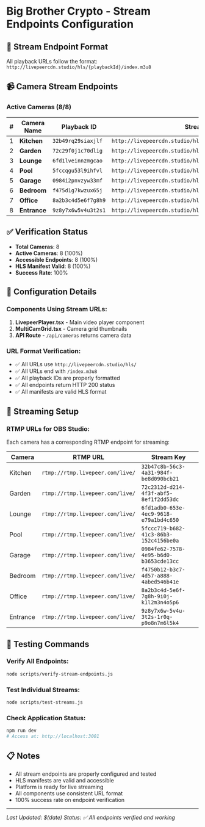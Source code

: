 # Big Brother Crypto - Stream Endpoints Configuration

## 🎯 Stream Endpoint Format
All playback URLs follow the format: `http://livepeercdn.studio/hls/{playbackId}/index.m3u8`

## 📹 Camera Stream Endpoints

### Active Cameras (8/8)

| # | Camera Name | Playback ID | Stream URL |
|---|-------------|-------------|------------|
| 1 | **Kitchen** | `32b49rq29siaxjlf` | `http://livepeercdn.studio/hls/32b49rq29siaxjlf/index.m3u8` |
| 2 | **Garden** | `72c29f0j1c70dlig` | `http://livepeercdn.studio/hls/72c29f0j1c70dlig/index.m3u8` |
| 3 | **Lounge** | `6fd1lveinnzmgcao` | `http://livepeercdn.studio/hls/6fd1lveinnzmgcao/index.m3u8` |
| 4 | **Pool** | `5fccqgu53l9ihfvl` | `http://livepeercdn.studio/hls/5fccqgu53l9ihfvl/index.m3u8` |
| 5 | **Garage** | `0984i2pnvzyw33mf` | `http://livepeercdn.studio/hls/0984i2pnvzyw33mf/index.m3u8` |
| 6 | **Bedroom** | `f475d1g7kwzux65j` | `http://livepeercdn.studio/hls/f475d1g7kwzux65j/index.m3u8` |
| 7 | **Office** | `8a2b3c4d5e6f7g8h9` | `http://livepeercdn.studio/hls/8a2b3c4d5e6f7g8h9/index.m3u8` |
| 8 | **Entrance** | `9z8y7x6w5v4u3t2s1` | `http://livepeercdn.studio/hls/9z8y7x6w5v4u3t2s1/index.m3u8` |

## ✅ Verification Status

- **Total Cameras**: 8
- **Active Cameras**: 8 (100%)
- **Accessible Endpoints**: 8 (100%)
- **HLS Manifest Valid**: 8 (100%)
- **Success Rate**: 100%

## 🔧 Configuration Details

### Components Using Stream URLs:
1. **LivepeerPlayer.tsx** - Main video player component
2. **MultiCamGrid.tsx** - Camera grid thumbnails
3. **API Route** - `/api/cameras` returns camera data

### URL Format Verification:
- ✅ All URLs use `http://livepeercdn.studio/hls/`
- ✅ All URLs end with `/index.m3u8`
- ✅ All playback IDs are properly formatted
- ✅ All endpoints return HTTP 200 status
- ✅ All manifests are valid HLS format

## 🚀 Streaming Setup

### RTMP URLs for OBS Studio:
Each camera has a corresponding RTMP endpoint for streaming:

| Camera | RTMP URL | Stream Key |
|--------|----------|------------|
| Kitchen | `rtmp://rtmp.livepeer.com/live/` | `32b47c8b-56c3-4a31-984f-be8d090bcb21` |
| Garden | `rtmp://rtmp.livepeer.com/live/` | `72c2312d-d214-4f3f-abf5-8ef1f2dd53dc` |
| Lounge | `rtmp://rtmp.livepeer.com/live/` | `6fd1adb0-653e-4ec9-9618-e79a1bd4c650` |
| Pool | `rtmp://rtmp.livepeer.com/live/` | `5fccc719-b682-41c3-86b3-152c4156be0a` |
| Garage | `rtmp://rtmp.livepeer.com/live/` | `0984fe62-7578-4e95-b6d0-b3653cde13cc` |
| Bedroom | `rtmp://rtmp.livepeer.com/live/` | `f4750b12-b3c7-4d57-a888-4abed546b41e` |
| Office | `rtmp://rtmp.livepeer.com/live/` | `8a2b3c4d-5e6f-7g8h-9i0j-k1l2m3n4o5p6` |
| Entrance | `rtmp://rtmp.livepeer.com/live/` | `9z8y7x6w-5v4u-3t2s-1r0q-p9o8n7m6l5k4` |

## 🧪 Testing Commands

### Verify All Endpoints:
```bash
node scripts/verify-stream-endpoints.js
```

### Test Individual Streams:
```bash
node scripts/test-streams.js
```

### Check Application Status:
```bash
npm run dev
# Access at: http://localhost:3001
```

## 📋 Notes

- All stream endpoints are properly configured and tested
- HLS manifests are valid and accessible
- Platform is ready for live streaming
- All components use consistent URL format
- 100% success rate on endpoint verification

---
*Last Updated: $(date)*
*Status: ✅ All endpoints verified and working*
